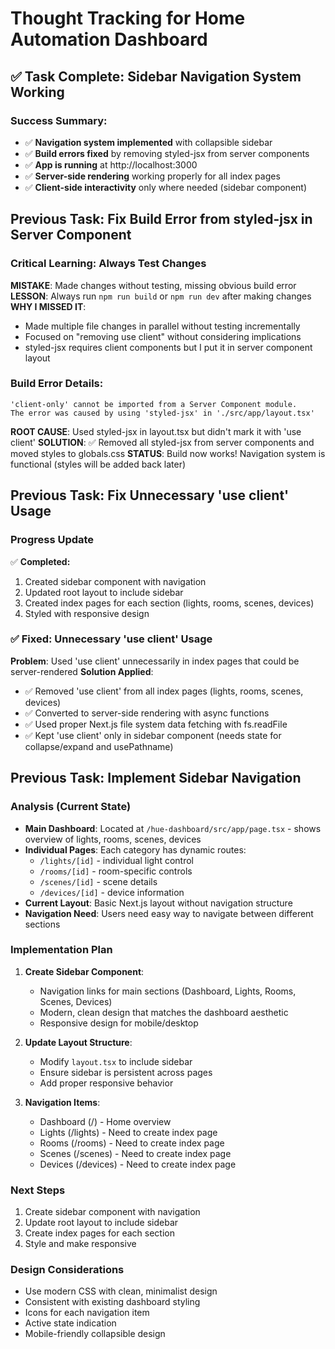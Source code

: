 # Thought Tracking for Home Automation Dashboard

## ✅ Task Complete: Sidebar Navigation System Working

### Success Summary:

- ✅ **Navigation system implemented** with collapsible sidebar
- ✅ **Build errors fixed** by removing styled-jsx from server components
- ✅ **App is running** at http://localhost:3000
- ✅ **Server-side rendering** working properly for all index pages
- ✅ **Client-side interactivity** only where needed (sidebar component)

## Previous Task: Fix Build Error from styled-jsx in Server Component

### Critical Learning: Always Test Changes

**MISTAKE**: Made changes without testing, missing obvious build error
**LESSON**: Always run `npm run build` or `npm run dev` after making changes
**WHY I MISSED IT**:

- Made multiple file changes in parallel without testing incrementally
- Focused on "removing use client" without considering implications
- styled-jsx requires client components but I put it in server component layout

### Build Error Details:

```
'client-only' cannot be imported from a Server Component module.
The error was caused by using 'styled-jsx' in './src/app/layout.tsx'
```

**ROOT CAUSE**: Used styled-jsx in layout.tsx but didn't mark it with 'use client'
**SOLUTION**: ✅ Removed all styled-jsx from server components and moved styles to globals.css
**STATUS**: Build now works! Navigation system is functional (styles will be added back later)

## Previous Task: Fix Unnecessary 'use client' Usage

### Progress Update

✅ **Completed:**

1. Created sidebar component with navigation
2. Updated root layout to include sidebar
3. Created index pages for each section (lights, rooms, scenes, devices)
4. Styled with responsive design

### ✅ Fixed: Unnecessary 'use client' Usage

**Problem**: Used 'use client' unnecessarily in index pages that could be server-rendered
**Solution Applied**:

- ✅ Removed 'use client' from all index pages (lights, rooms, scenes, devices)
- ✅ Converted to server-side rendering with async functions
- ✅ Used proper Next.js file system data fetching with fs.readFile
- ✅ Kept 'use client' only in sidebar component (needs state for collapse/expand and usePathname)

## Previous Task: Implement Sidebar Navigation

### Analysis (Current State)

- **Main Dashboard**: Located at `/hue-dashboard/src/app/page.tsx` - shows overview of lights, rooms, scenes, devices
- **Individual Pages**: Each category has dynamic routes:
  - `/lights/[id]` - individual light control
  - `/rooms/[id]` - room-specific controls
  - `/scenes/[id]` - scene details
  - `/devices/[id]` - device information
- **Current Layout**: Basic Next.js layout without navigation structure
- **Navigation Need**: Users need easy way to navigate between different sections

### Implementation Plan

1. **Create Sidebar Component**:

   - Navigation links for main sections (Dashboard, Lights, Rooms, Scenes, Devices)
   - Modern, clean design that matches the dashboard aesthetic
   - Responsive design for mobile/desktop

2. **Update Layout Structure**:

   - Modify `layout.tsx` to include sidebar
   - Ensure sidebar is persistent across pages
   - Add proper responsive behavior

3. **Navigation Items**:
   - Dashboard (/) - Home overview
   - Lights (/lights) - Need to create index page
   - Rooms (/rooms) - Need to create index page
   - Scenes (/scenes) - Need to create index page
   - Devices (/devices) - Need to create index page

### Next Steps

1. Create sidebar component with navigation
2. Update root layout to include sidebar
3. Create index pages for each section
4. Style and make responsive

### Design Considerations

- Use modern CSS with clean, minimalist design
- Consistent with existing dashboard styling
- Icons for each navigation item
- Active state indication
- Mobile-friendly collapsible design
